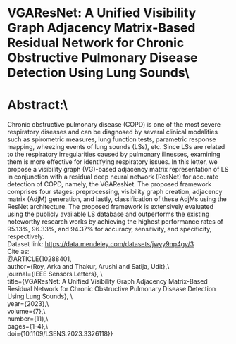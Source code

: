 # VGAResNet: A Unified Visibility Graph Adjacency Matrix-Based Residual Network for Chronic Obstructive Pulmonary Disease Detection Using Lung Sounds\
# Abstract:\
Chronic obstructive pulmonary disease (COPD) is one of the most severe respiratory diseases and can be diagnosed by several clinical modalities such as spirometric measures, lung function tests, parametric response mapping, wheezing events of lung sounds (LSs), etc. Since LSs are related to the respiratory irregularities caused by pulmonary illnesses, examining them is more effective for identifying respiratory issues. In this letter, we propose a visibility graph (VG)-based adjacency matrix representation of LS in conjunction with a residual deep neural network (ResNet) for accurate detection of COPD, namely, the VGAResNet. The proposed framework comprises four stages: preprocessing, visibility graph creation, adjacency matrix (AdjM) generation, and lastly, classification of these AdjMs using the ResNet architecture. The proposed framework is extensively evaluated using the publicly available LS database and outperforms the existing noteworthy research works by achieving the highest performance rates of 95.13%, 96.33%, and 94.37% for accuracy, sensitivity, and specificity, respectively.\
Dataset link: https://data.mendeley.com/datasets/jwyy9np4gv/3 \
Cite as:\
@ARTICLE{10288401,\
  author={Roy, Arka and Thakur, Arushi and Satija, Udit},\  
  journal={IEEE Sensors Letters}, \  
  title={VGAResNet: A Unified Visibility Graph Adjacency Matrix-Based Residual Network for Chronic Obstructive Pulmonary Disease Detection Using Lung Sounds}, \  
  year={2023},\  
  volume={7},\  
  number={11},\  
  pages={1-4},\  
  doi={10.1109/LSENS.2023.3326118}}
